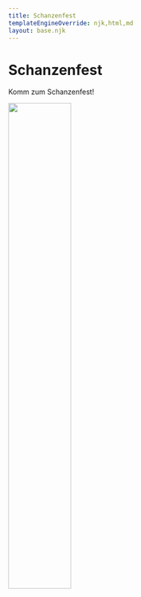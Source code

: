```yaml
---
title: Schanzenfest
templateEngineOverride: njk,html,md
layout: base.njk
---
```


# Schanzenfest

Komm zum Schanzenfest!

<img src="../assets/image.png" width="50%">

